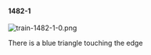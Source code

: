 #### 1482-1
![train-1482-1-0.png](https://github.com/lil-lab/nlvr/raw/master/nlvr/train/images/77/train-1482-1-0.png "train-1482-1-0.png")

There is a blue triangle touching the edge
